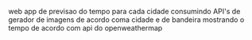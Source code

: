 web app de previsao do tempo para cada cidade consumindo API's de gerador de imagens de acordo coma cidade e de bandeira mostrando o tempo de acordo com api do openweathermap
